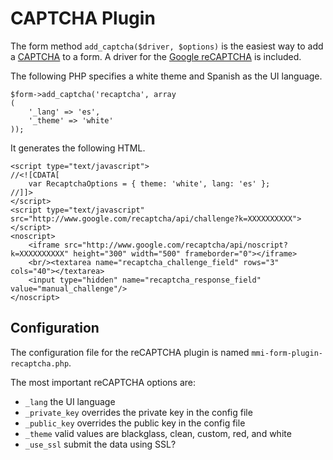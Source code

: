 # CAPTCHA Plugin

The form method `add_captcha($driver, $options)` is the easiest way to add a
[CAPTCHA](http://en.wikipedia.org/wiki/CAPTCHA) to a form. A driver for the
[Google reCAPTCHA](http://www.google.com/recaptcha) is included.

The following PHP specifies a white theme and Spanish as the UI language.

	$form->add_captcha('recaptcha', array
	(
		'_lang' => 'es',
		'_theme' => 'white'
	));

It generates the following HTML.

	<script type="text/javascript">
	//<![CDATA[
		var RecaptchaOptions = { theme: 'white', lang: 'es' };
	//]]>
	</script>
	<script type="text/javascript" src="http://www.google.com/recaptcha/api/challenge?k=XXXXXXXXXX"></script>
	<noscript>
		<iframe src="http://www.google.com/recaptcha/api/noscript?k=XXXXXXXXXX" height="300" width="500" frameborder="0"></iframe>
		<br/><textarea name="recaptcha_challenge_field" rows="3" cols="40"></textarea>
		<input type="hidden" name="recaptcha_response_field" value="manual_challenge"/>
	</noscript>

## Configuration

The configuration file for the reCAPTCHA plugin is named `mmi-form-plugin-recaptcha.php`.

The most important reCAPTCHA options are:

* `_lang` the UI language
* `_private_key` overrides the private key in the config file
* `_public_key` overrides the public key in the config file
* `_theme` valid values are blackglass, clean, custom, red, and white
* `_use_ssl` submit the data using SSL?

